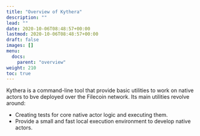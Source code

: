 ```yaml
---
title: "Overview of Kythera"
description: ""
lead: ""
date: 2020-10-06T08:48:57+00:00
lastmod: 2020-10-06T08:48:57+00:00
draft: false
images: []
menu:
  docs:
    parent: "overview"
weight: 210
toc: true
---
```


Kythera is a command-line tool that provide basic utilities to work on native actors to bve deployed over the Filecoin
network. Its main utilities revolve around:
- Creating tests for core native actor logic and executing them.
- Provide a small and fast local execution environment to develop native actors.